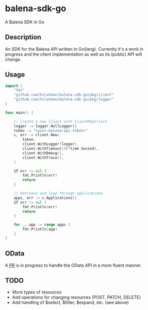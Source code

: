 # balena-sdk-go

A Balena SDK in Go

## Description

An SDK for the Balena API written in Go(lang).
Currently it's a work in progress and the client implementation as well as its (public) API will change.

## Usage

```go
import (
    "fmt"
    "github.com/hslatman/balena-sdk-go/pkg/client"
    "github.com/hslatman/balena-sdk-go/pkg/logger"
)

func main() {

    // Create a new Client with ClientModifiers
    logger := logger.NullLogger{}
    token := "<your-balena-api-token>"
    c, err := client.New(
        token,
        client.WithLogger(logger),
        client.WithTimeout(45*time.Second),
        client.WithDebug(),
        client.WithTrace(),
    )

    if err != nil {
        fmt.Println(err)
        return
    }

    // Retrieve and loop through applications
    apps, err := c.Applications()
    if err != nil {
        fmt.Println(err)
        return
    }

    for _, app := range apps {
        fmt.Println(app)
    }
}
```

## OData

A [PR](https://github.com/hslatman/balena-sdk-go/pull/4) is in progress to handle the OData API in a more fluent manner.

## TODO

* More types of resources
* Add operations for changing resources (POST, PATCH, DELETE)
* Add handling of $select, $filter, $expand, etc. (see above)

